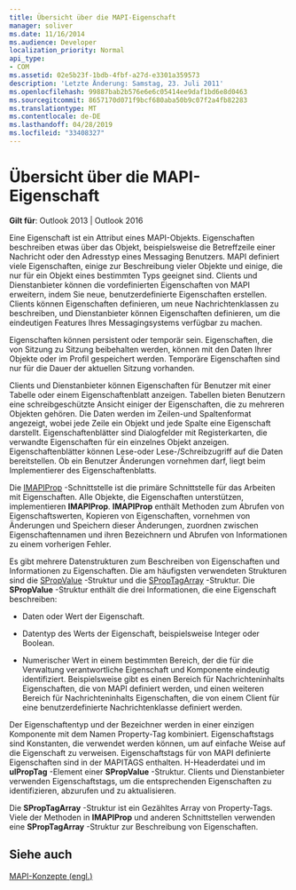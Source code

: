```yaml
---
title: Übersicht über die MAPI-Eigenschaft
manager: soliver
ms.date: 11/16/2014
ms.audience: Developer
localization_priority: Normal
api_type:
- COM
ms.assetid: 02e5b23f-1bdb-4fbf-a27d-e3301a359573
description: 'Letzte Änderung: Samstag, 23. Juli 2011'
ms.openlocfilehash: 99887bab2b576e6e6c05414ee9daf1bd6e8d0463
ms.sourcegitcommit: 8657170d071f9bcf680aba50b9c07f2a4fb82283
ms.translationtype: MT
ms.contentlocale: de-DE
ms.lasthandoff: 04/28/2019
ms.locfileid: "33408327"
---
```

# <a name="mapi-property-overview"></a>Übersicht über die MAPI-Eigenschaft

  
  
**Gilt für**: Outlook 2013 | Outlook 2016 
  
Eine Eigenschaft ist ein Attribut eines MAPI-Objekts. Eigenschaften beschreiben etwas über das Objekt, beispielsweise die Betreffzeile einer Nachricht oder den Adresstyp eines Messaging Benutzers. MAPI definiert viele Eigenschaften, einige zur Beschreibung vieler Objekte und einige, die nur für ein Objekt eines bestimmten Typs geeignet sind. Clients und Dienstanbieter können die vordefinierten Eigenschaften von MAPI erweitern, indem Sie neue, benutzerdefinierte Eigenschaften erstellen. Clients können Eigenschaften definieren, um neue Nachrichtenklassen zu beschreiben, und Dienstanbieter können Eigenschaften definieren, um die eindeutigen Features Ihres Messagingsystems verfügbar zu machen.
  
Eigenschaften können persistent oder temporär sein. Eigenschaften, die von Sitzung zu Sitzung beibehalten werden, können mit den Daten Ihrer Objekte oder im Profil gespeichert werden. Temporäre Eigenschaften sind nur für die Dauer der aktuellen Sitzung vorhanden. 
  
Clients und Dienstanbieter können Eigenschaften für Benutzer mit einer Tabelle oder einem Eigenschaftenblatt anzeigen. Tabellen bieten Benutzern eine schreibgeschützte Ansicht einiger der Eigenschaften, die zu mehreren Objekten gehören. Die Daten werden im Zeilen-und Spaltenformat angezeigt, wobei jede Zeile ein Objekt und jede Spalte eine Eigenschaft darstellt. Eigenschaftenblätter sind Dialogfelder mit Registerkarten, die verwandte Eigenschaften für ein einzelnes Objekt anzeigen. Eigenschaftenblätter können Lese-oder Lese-/Schreibzugriff auf die Daten bereitstellen. Ob ein Benutzer Änderungen vornehmen darf, liegt beim Implementierer des Eigenschaftenblatts.
  
Die [IMAPIProp](imapipropiunknown.md) -Schnittstelle ist die primäre Schnittstelle für das Arbeiten mit Eigenschaften. Alle Objekte, die Eigenschaften unterstützen, implementieren **IMAPIProp**. **IMAPIProp** enthält Methoden zum Abrufen von Eigenschaftswerten, Kopieren von Eigenschaften, vornehmen von Änderungen und Speichern dieser Änderungen, zuordnen zwischen Eigenschaftennamen und ihren Bezeichnern und Abrufen von Informationen zu einem vorherigen Fehler. 
  
Es gibt mehrere Datenstrukturen zum Beschreiben von Eigenschaften und Informationen zu Eigenschaften. Die am häufigsten verwendeten Strukturen sind die [SPropValue](spropvalue.md) -Struktur und die [SPropTagArray](sproptagarray.md) -Struktur. Die **SPropValue** -Struktur enthält die drei Informationen, die eine Eigenschaft beschreiben: 
  
- Daten oder Wert der Eigenschaft.
    
- Datentyp des Werts der Eigenschaft, beispielsweise Integer oder Boolean. 
    
- Numerischer Wert in einem bestimmten Bereich, der die für die Verwaltung verantwortliche Eigenschaft und Komponente eindeutig identifiziert. Beispielsweise gibt es einen Bereich für Nachrichteninhalts Eigenschaften, die von MAPI definiert werden, und einen weiteren Bereich für Nachrichteninhalts Eigenschaften, die von einem Client für eine benutzerdefinierte Nachrichtenklasse definiert werden. 
    
Der Eigenschaftentyp und der Bezeichner werden in einer einzigen Komponente mit dem Namen Property-Tag kombiniert. Eigenschaftstags sind Konstanten, die verwendet werden können, um auf einfache Weise auf die Eigenschaft zu verweisen. Eigenschaftstags für von MAPI definierte Eigenschaften sind in der MAPITAGS enthalten. H-Headerdatei und im **ulPropTag** -Element einer **SPropValue** -Struktur. Clients und Dienstanbieter verwenden Eigenschaftstags, um die entsprechenden Eigenschaften zu identifizieren, abzurufen und zu aktualisieren. 
  
Die **SPropTagArray** -Struktur ist ein Gezähltes Array von Property-Tags. Viele der Methoden in **IMAPIProp** und anderen Schnittstellen verwenden eine **SPropTagArray** -Struktur zur Beschreibung von Eigenschaften. 
  
## <a name="see-also"></a>Siehe auch



[MAPI-Konzepte (engl.)](mapi-concepts.md)


